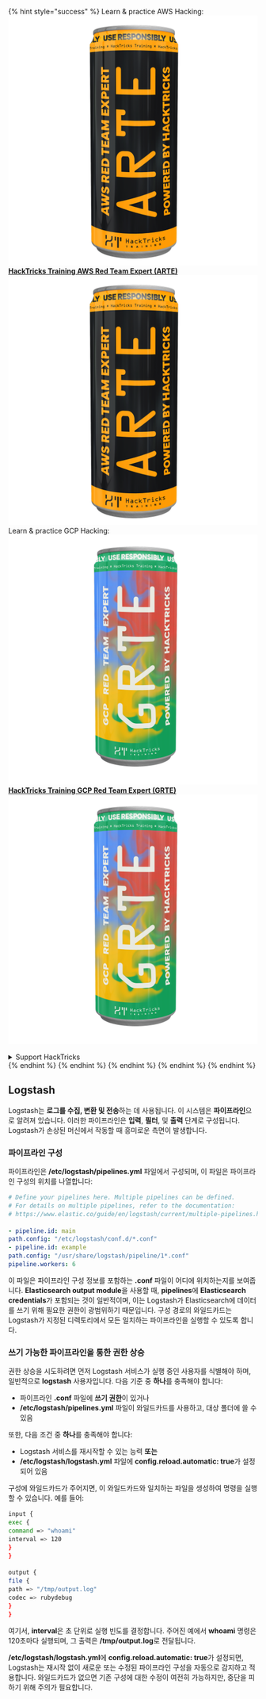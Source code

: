 {% hint style="success" %}
Learn & practice AWS Hacking:<img src="/.gitbook/assets/arte.png" alt="" data-size="line">[**HackTricks Training AWS Red Team Expert (ARTE)**](https://training.hacktricks.xyz/courses/arte)<img src="/.gitbook/assets/arte.png" alt="" data-size="line">\
Learn & practice GCP Hacking: <img src="/.gitbook/assets/grte.png" alt="" data-size="line">[**HackTricks Training GCP Red Team Expert (GRTE)**<img src="/.gitbook/assets/grte.png" alt="" data-size="line">](https://training.hacktricks.xyz/courses/grte)

<details>

<summary>Support HackTricks</summary>

* Check the [**subscription plans**](https://github.com/sponsors/carlospolop)!
* **Join the** 💬 [**Discord group**](https://discord.gg/hRep4RUj7f) or the [**telegram group**](https://t.me/peass) or **follow** us on **Twitter** 🐦 [**@hacktricks\_live**](https://twitter.com/hacktricks\_live)**.**
* **Share hacking tricks by submitting PRs to the** [**HackTricks**](https://github.com/carlospolop/hacktricks) and [**HackTricks Cloud**](https://github.com/carlospolop/hacktricks-cloud) github repos.

</details>
{% endhint %}
{% endhint %}
{% endhint %}
{% endhint %}
{% endhint %}


## Logstash

Logstash는 **로그를 수집, 변환 및 전송**하는 데 사용됩니다. 이 시스템은 **파이프라인**으로 알려져 있습니다. 이러한 파이프라인은 **입력**, **필터**, 및 **출력** 단계로 구성됩니다. Logstash가 손상된 머신에서 작동할 때 흥미로운 측면이 발생합니다.

### 파이프라인 구성

파이프라인은 **/etc/logstash/pipelines.yml** 파일에서 구성되며, 이 파일은 파이프라인 구성의 위치를 나열합니다:
```yaml
# Define your pipelines here. Multiple pipelines can be defined.
# For details on multiple pipelines, refer to the documentation:
# https://www.elastic.co/guide/en/logstash/current/multiple-pipelines.html

- pipeline.id: main
path.config: "/etc/logstash/conf.d/*.conf"
- pipeline.id: example
path.config: "/usr/share/logstash/pipeline/1*.conf"
pipeline.workers: 6
```
이 파일은 파이프라인 구성 정보를 포함하는 **.conf** 파일이 어디에 위치하는지를 보여줍니다. **Elasticsearch output module**을 사용할 때, **pipelines**에 **Elasticsearch credentials**가 포함되는 것이 일반적이며, 이는 Logstash가 Elasticsearch에 데이터를 쓰기 위해 필요한 권한이 광범위하기 때문입니다. 구성 경로의 와일드카드는 Logstash가 지정된 디렉토리에서 모든 일치하는 파이프라인을 실행할 수 있도록 합니다.

### 쓰기 가능한 파이프라인을 통한 권한 상승

권한 상승을 시도하려면 먼저 Logstash 서비스가 실행 중인 사용자를 식별해야 하며, 일반적으로 **logstash** 사용자입니다. 다음 기준 중 **하나**를 충족해야 합니다:

- 파이프라인 **.conf** 파일에 **쓰기 권한**이 있거나
- **/etc/logstash/pipelines.yml** 파일이 와일드카드를 사용하고, 대상 폴더에 쓸 수 있음

또한, 다음 조건 중 **하나**를 충족해야 합니다:

- Logstash 서비스를 재시작할 수 있는 능력 **또는**
- **/etc/logstash/logstash.yml** 파일에 **config.reload.automatic: true**가 설정되어 있음

구성에 와일드카드가 주어지면, 이 와일드카드와 일치하는 파일을 생성하여 명령을 실행할 수 있습니다. 예를 들어:
```bash
input {
exec {
command => "whoami"
interval => 120
}
}

output {
file {
path => "/tmp/output.log"
codec => rubydebug
}
}
```
여기서, **interval**은 초 단위로 실행 빈도를 결정합니다. 주어진 예에서 **whoami** 명령은 120초마다 실행되며, 그 출력은 **/tmp/output.log**로 전달됩니다.

**/etc/logstash/logstash.yml**에 **config.reload.automatic: true**가 설정되면, Logstash는 재시작 없이 새로운 또는 수정된 파이프라인 구성을 자동으로 감지하고 적용합니다. 와일드카드가 없으면 기존 구성에 대한 수정이 여전히 가능하지만, 중단을 피하기 위해 주의가 필요합니다.
